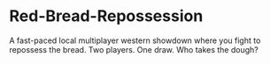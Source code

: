 # Red-Bread-Repossession
A fast-paced local multiplayer western showdown where you fight to repossess the bread. Two players. One draw. Who takes the dough?
